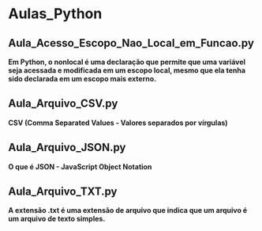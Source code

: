# Aulas_Python

## Aula_Acesso_Escopo_Nao_Local_em_Funcao.py
**Em Python, o nonlocal é uma declaração que permite que uma variável seja acessada e modificada em um escopo local, mesmo que ela tenha sido declarada em um escopo mais externo.**

## Aula_Arquivo_CSV.py
**CSV (Comma Separated Values - Valores separados por vírgulas)**

## Aula_Arquivo_JSON.py
**O que é JSON - JavaScript Object Notation**

## Aula_Arquivo_TXT.py
**A extensão .txt é uma extensão de arquivo que indica que um arquivo é um arquivo de texto simples.**